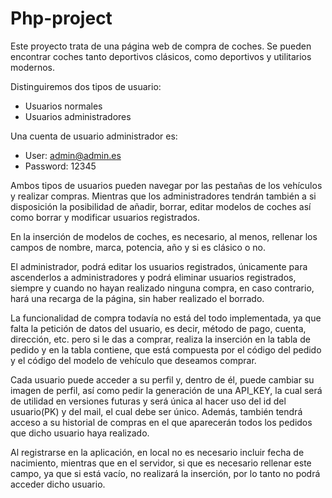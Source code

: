 # Php-project

Este proyecto trata de una página web de compra de coches. Se pueden encontrar coches tanto deportivos clásicos, como deportivos y utilitarios modernos.

Distinguiremos dos tipos de usuario: 
  - Usuarios normales
  - Usuarios administradores

Una cuenta de usuario administrador es:
  - User: admin@admin.es
  - Password: 12345

Ambos tipos de usuarios pueden navegar por las pestañas de los vehículos y realizar compras. Mientras que los administradores tendrán también a si disposición la posibilidad de añadir, borrar, editar modelos de coches así como borrar y modificar usuarios registrados.

En la inserción de modelos de coches, es necesario, al menos, rellenar los campos de nombre, marca, potencia, año y si es clásico o no.

El administrador, podrá editar los usuarios registrados, únicamente para ascenderlos a administradores y podrá eliminar usuarios registrados, siempre y cuando no hayan realizado ninguna compra, en caso contrario, hará una recarga de la página, sin haber realizado el borrado.

La funcionalidad de compra todavía no está del todo implementada, ya que falta la petición de datos del usuario, es decir, método de pago, cuenta, dirección, etc. pero si le das a comprar, realiza la inserción en la tabla de pedido y en la tabla contiene, que está compuesta por el código del pedido y el código del modelo de vehículo que deseamos comprar.

Cada usuario puede acceder a su perfil y, dentro de él, puede cambiar su imagen de perfil, así como pedir la generación de una API_KEY, la cual será de utilidad en versiones futuras y será única al hacer uso del id del usuario(PK) y del mail, el cual debe ser único. Además, también tendrá acceso a su historial de compras en el que aparecerán todos los pedidos que dicho usuario haya realizado.

Al registrarse en la aplicación, en local no es necesario incluir fecha de nacimiento, mientras que en el servidor, si que es necesario rellenar este campo, ya que si está vacío, no realizará la inserción, por lo tanto no podrá acceder dicho usuario.


